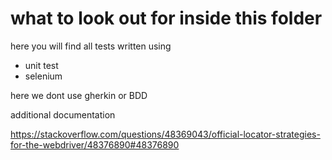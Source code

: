 # what to look out for inside this folder 


here you will find all tests written using 
- unit test
- selenium 

here we dont use gherkin or BDD 


additional documentation 

https://stackoverflow.com/questions/48369043/official-locator-strategies-for-the-webdriver/48376890#48376890
